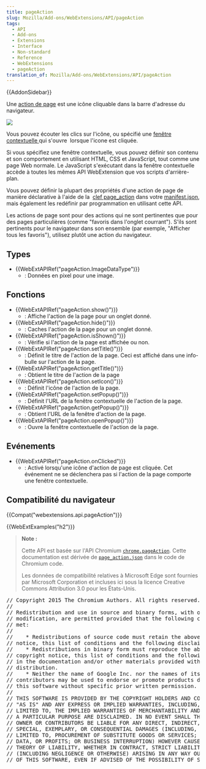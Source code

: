 ```yaml
---
title: pageAction
slug: Mozilla/Add-ons/WebExtensions/API/pageAction
tags:
  - API
  - Add-ons
  - Extensions
  - Interface
  - Non-standard
  - Reference
  - WebExtensions
  - pageAction
translation_of: Mozilla/Add-ons/WebExtensions/API/pageAction
---
```

{{AddonSidebar}}

Une [action de page](/fr/Add-ons/WebExtensions/Page_actions) est une icône cliquable dans la barre d'adresse du navigateur.

![](page-action.png)

Vous pouvez écouter les clics sur l'icône, ou spécifié une [fenêtre contextuelle ](/fr/Add-ons/WebExtensions/Popups)qui s'ouvre  lorsque l'icone est cliquée.

Si vous spécifiez une fenêtre contextuelle, vous pouvez définir son contenu et son comportement en utilisant HTML, CSS et JavaScript, tout comme une page Web normale. Le JavaScript s'exécutant dans la fenêtre contextuelle accède à toutes les mêmes API WebExtension que vos scripts d'arrière-plan.

Vous pouvez définir la plupart des propriétés d'une action de page de manière déclarative à l'aide de la  [clef page_action](/fr/Add-ons/WebExtensions/manifest.json/page_action) dans votre [manifest.json](/fr/docs/Mozilla/Add-ons/WebExtensions/manifest.json), mais également les redéfinir par programmation en utilisant cette API.

Les actions de page sont pour des actions qui ne sont pertinentes que pour des pages particulières (comme "favoris dans l'onglet courrant"). S'ils sont pertinents pour le navigateur dans son ensemble (par exemple, "Afficher tous les favoris"), utilisez plutôt une action du navigateur.

## Types

- {{WebExtAPIRef("pageAction.ImageDataType")}}
  - : Données en pixel pour une image.

## Fonctions

- {{WebExtAPIRef("pageAction.show()")}}
  - : Affiche l'action de la page pour un onglet donné.
- {{WebExtAPIRef("pageAction.hide()")}}
  - : Caches l'action de la page pour un onglet donné.
- {{WebExtAPIRef("pageAction.isShown()")}}
  - : Vérifie si l'action de la page est affichée ou non.
- {{WebExtAPIRef("pageAction.setTitle()")}}
  - : Définit le titre de l'action de la page. Ceci est affiché dans une info-bulle sur l'action de la page.
- {{WebExtAPIRef("pageAction.getTitle()")}}
  - : Obtient le titre de l'action de la page
- {{WebExtAPIRef("pageAction.setIcon()")}}
  - : Définit l'icône de l'action de la page.
- {{WebExtAPIRef("pageAction.setPopup()")}}
  - : Définit l'URL de la fenêtre contextuelle de l'action de la page.
- {{WebExtAPIRef("pageAction.getPopup()")}}
  - : Obtient l'URL de la fenêtre d'action de la page.
- {{WebExtAPIRef("pageAction.openPopup()")}}
  - : Ouvre la fenêtre contextuelle de l'action de la page.

## Evénements

- {{WebExtAPIRef("pageAction.onClicked")}}
  - : Activé lorsqu'une icône d'action de page est cliquée. Cet événement ne se déclenchera pas si l'action de la page comporte une fenêtre contextuelle.

## Compatibilité du navigateur

{{Compat("webextensions.api.pageAction")}}

{{WebExtExamples("h2")}}

> **Note :**
>
> Cette API est basée sur l'API Chromium [`chrome.pageAction`](https://developer.chrome.com/extensions/pageAction). Cette documentation est dérivée de [`page_action.json`](https://chromium.googlesource.com/chromium/src/+/master/chrome/common/extensions/api/page_action.json) dans le code de Chromium code.
>
> Les données de compatibilité relatives à Microsoft Edge sont fournies par Microsoft Corporation et incluses ici sous la licence Creative Commons Attribution 3.0 pour les États-Unis.

<div class="hidden"><pre>// Copyright 2015 The Chromium Authors. All rights reserved.
//
// Redistribution and use in source and binary forms, with or without
// modification, are permitted provided that the following conditions are
// met:
//
//    * Redistributions of source code must retain the above copyright
// notice, this list of conditions and the following disclaimer.
//    * Redistributions in binary form must reproduce the above
// copyright notice, this list of conditions and the following disclaimer
// in the documentation and/or other materials provided with the
// distribution.
//    * Neither the name of Google Inc. nor the names of its
// contributors may be used to endorse or promote products derived from
// this software without specific prior written permission.
//
// THIS SOFTWARE IS PROVIDED BY THE COPYRIGHT HOLDERS AND CONTRIBUTORS
// "AS IS" AND ANY EXPRESS OR IMPLIED WARRANTIES, INCLUDING, BUT NOT
// LIMITED TO, THE IMPLIED WARRANTIES OF MERCHANTABILITY AND FITNESS FOR
// A PARTICULAR PURPOSE ARE DISCLAIMED. IN NO EVENT SHALL THE COPYRIGHT
// OWNER OR CONTRIBUTORS BE LIABLE FOR ANY DIRECT, INDIRECT, INCIDENTAL,
// SPECIAL, EXEMPLARY, OR CONSEQUENTIAL DAMAGES (INCLUDING, BUT NOT
// LIMITED TO, PROCUREMENT OF SUBSTITUTE GOODS OR SERVICES; LOSS OF USE,
// DATA, OR PROFITS; OR BUSINESS INTERRUPTION) HOWEVER CAUSED AND ON ANY
// THEORY OF LIABILITY, WHETHER IN CONTRACT, STRICT LIABILITY, OR TORT
// (INCLUDING NEGLIGENCE OR OTHERWISE) ARISING IN ANY WAY OUT OF THE USE
// OF THIS SOFTWARE, EVEN IF ADVISED OF THE POSSIBILITY OF SUCH DAMAGE.
</pre></div>
